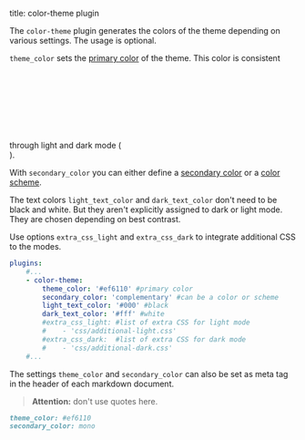 title: color-theme plugin

The `color-theme` plugin generates the colors of the theme depending on various settings. The usage is optional.

`theme_color` sets the [primary color](primary.md) of the theme. This color is consistent through light and dark mode (<svg class="svg-1em"><use xlink:href="#theme-toggle" /></svg>).

With `secondary_color` you can either define a [secondary color](secondary/index.md) or a [color scheme](secondary/mono.md).

The text colors `light_text_color` and `dark_text_color` don't need to be black and white.
But they aren't explicitly assigned to dark or light mode. They are chosen depending on best contrast.

Use options `extra_css_light` and `extra_css_dark` to integrate additional CSS to the modes.

```yaml
plugins:
    #...
    - color-theme:
        theme_color: '#ef6110' #primary color
        secondary_color: 'complementary' #can be a color or scheme
        light_text_color: '#000' #black
        dark_text_color: '#fff' #white
        #extra_css_light: #list of extra CSS for light mode
        #    - 'css/additional-light.css'
        #extra_css_dark:  #list of extra CSS for dark mode
        #    - 'css/additional-dark.css'
    #...
```

The settings `theme_color` and `secondary_color` can also be set as meta tag in the header of each markdown document.

> **Attention:** don't use quotes here.

```markdown
theme_color: #ef6110
secondary_color: mono
```
